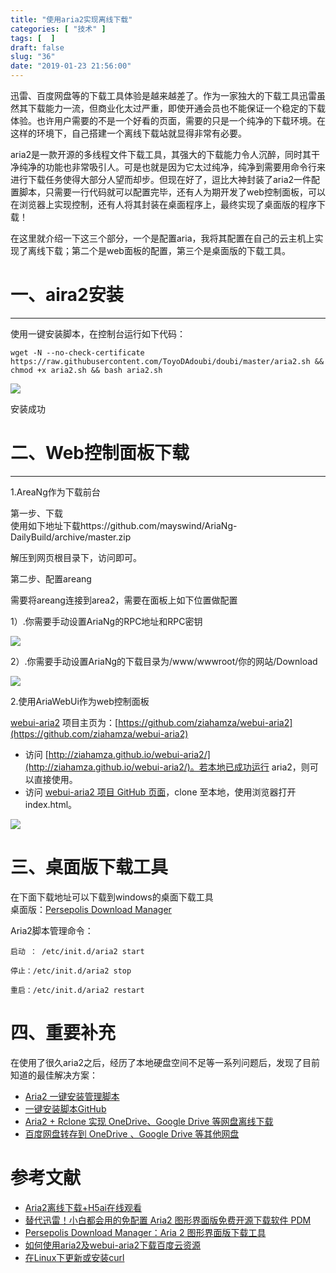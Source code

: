 ```yaml
---
title: "使用aria2实现离线下载"
categories: [ "技术" ]
tags: [  ]
draft: false
slug: "36"
date: "2019-01-23 21:56:00"
---
```


迅雷、百度网盘等的下载工具体验是越来越差了。作为一家独大的下载工具迅雷虽然其下载能力一流，但商业化太过严重，即使开通会员也不能保证一个稳定的下载体验。也许用户需要的不是一个好看的页面，需要的只是一个纯净的下载环境。在这样的环境下，自己搭建一个离线下载站就显得非常有必要。

aria2是一款开源的多线程文件下载工具，其强大的下载能力令人沉醉，同时其干净纯净的功能也非常吸引人。可是也就是因为它太过纯净，纯净到需要用命令行来进行下载任务使得大部分人望而却步。但现在好了，逗比大神封装了aria2一件配置脚本，只需要一行代码就可以配置完毕，还有人为期开发了web控制面板，可以在浏览器上实现控制，还有人将其封装在桌面程序上，最终实现了桌面版的程序下载！

在这里就介绍一下这三个部分，一个是配置aria，我将其配置在自己的云主机上实现了离线下载；第二个是web面板的配置，第三个是桌面版的下载工具。

# 一、aira2安装
---------

使用一键安装脚本，在控制台运行如下代码：

    wget -N --no-check-certificate https://raw.githubusercontent.com/ToyoDAdoubi/doubi/master/aria2.sh && chmod +x aria2.sh && bash aria2.sh

  

![](https://blog.songtianlun.cn/wp-content/uploads/2019/01/6A70951F-BEA5-4DD0-B919-8EA1E06D3105-1024x493.jpeg)

安装成功

# 二、Web控制面板下载
-----------

1.AreaNg作为下载前台

第一步、下载  
使用如下地址下载https://github.com/mayswind/AriaNg-DailyBuild/archive/master.zip

解压到网页根目录下，访问即可。

第二步、配置areang

需要将areang连接到area2，需要在面板上如下位置做配置

1）.你需要手动设置AriaNg的RPC地址和RPC密钥

![](https://blog.songtianlun.cn/wp-content/uploads/2019/01/3648847017-1024x465.png)

2）.你需要手动设置AriaNg的下载目录为/www/wwwroot/你的网站/Download

![](https://blog.songtianlun.cn/wp-content/uploads/2019/01/3022239196-1024x466.png)

2.使用AriaWebUi作为web控制面板

[webui-aria2](https://github.com/ziahamza/webui-aria2) 项目主页为：[https://github.com/ziahamza/webui-aria2](https://github.com/ziahamza/webui-aria2)

*   访问 [http://ziahamza.github.io/webui-aria2/](http://ziahamza.github.io/webui-aria2/)。若本地已成功运行 aria2，则可以直接使用。
*   访问 [webui-aria2 项目 GitHub 页面](https://github.com/ziahamza/webui-aria2)，clone 至本地，使用浏览器打开 index.html。

![](https://blog.songtianlun.cn/wp-content/uploads/2019/01/09725885-2F10-45CF-9270-C025270C65E7.png)

  

# 三、桌面版下载工具  
在下面下载地址可以下载到windows的桌面下载工具  
桌面版：[Persepolis Download Manager](https://github.com/persepolisdm/persepolis/releases/tag/3.1.0)

Aria2脚本管理命令：  

    启动 ： /etc/init.d/aria2 start
    
    停止：/etc/init.d/aria2 stop
    
    重启：/etc/init.d/aria2 restart

# 四、重要补充
在使用了很久aria2之后，经历了本地硬盘空间不足等一系列问题后，发现了目前知道的最佳解决方案：
* [Aria2 一键安装管理脚本](https://p3terx.com/archives/aria2-oneclick-installation-management-script.html)
* [一键安装脚本GitHub](https://github.com/P3TERX/aria2.sh)
* [Aria2 + Rclone 实现 OneDrive、Google Drive 等网盘离线下载](https://p3terx.com/archives/offline-download-of-onedrive-gdrive.html)
* [百度网盘转存到 OneDrive 、Google Drive 等其他网盘](https://p3terx.com/archives/baidunetdisk-transfer-to-onedrive-and-google-drive.html)

# 参考文献

*   [Aria2离线下载+H5ai在线观看](https://blog.67cc.cn/archives/tutorialaria2-offline-download-h5ai-online-watch.html)
*   [替代迅雷！小白都会用的免配置 Aria2 图形界面版免费开源下载软件 PDM](https://www.iplaysoft.com/persepolis-download-manager.html)
*   [Persepolis Download Manager：Aria 2 图形界面版下载工具](https://m.baidu.com/from=1017188g/bd_page_type=1/ssid=0/uid=0/pu=usm%402%2Csz%401320_1001%2Cta%40iphone_2_7.0_24_57.0/baiduid=E223DC174810B1A9AB90BAF97F04F153/w=0_10_/t=iphone/l=1/tc?ref=www_iphone&lid=11059305630775112303&order=5&fm=alop&isAtom=1&waplogo=1&is_baidu=0&h5ad=0&tj=www_normal_5_0_10_title&vit=osres&waput=3&cltj=normal_title&asres=1&title=PersepolisDownloadManager%3AAria2%E5%9B%BE%E5%BD%A2%E7%95%8C%E9%9D%A2%E7%89%88%E4%B8%8B%E8%BD%BD...&hwj=1595466264103869&dict=-1&wd=&eqid=997a8be060d3f000100000015c4889bf&w_qd=IlPT2AEptyoA_yiJGVGuHjE8wwvI1cWhERiRKi6UMlOvo5y5fe_&tcplug=1&sec=35871&di=2dc3b363d3c2e648&bdenc=1&tch=124.265.262.1134.2.451&nsrc=IlPT2AEptyoA_yixCFOxXnANedT62v3IJRqDKiFV1TD5nk_qva02FtFcHzPqRnqKHFX9wWyKxBt8wnSa28km8AV2mqtksWk6kzm9u_&clk_type=1&l=1&baiduid=E223DC174810B1A9AB90BAF97F04F153&w=0_10_Persepolis+Download+Manager&t=iphone&from=1017188g&ssid=0&uid=0&bd_page_type=1&pu=usm%402%2Csz%401320_1001%2Cta%40iphone_2_7.0_24_57.0&clk_info=%7B%22srcid%22%3A1599%2C%22tplname%22%3A%22www_normal%22%2C%22t%22%3A1548257763884%2C%22xpath%22%3A%22div-article-header-div-a-h3%22%7D)
*   [如何使用aria2及webui-aria2下载百度云资源](https://blog.csdn.net/lakeheart879/article/details/52955350?locationNum=16&fps=1)
* [在Linux下更新或安装curl](https://www.cnblogs.com/suidouya/p/7387861.html)